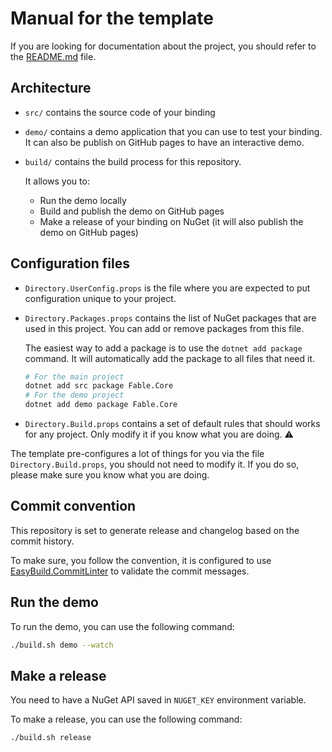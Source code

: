 # Manual for the template

If you are looking for documentation about the project, you should refer to the [README.md](./README.md) file.

## Architecture

- `src/` contains the source code of your binding
- `demo/` contains a demo application that you can use to test your binding. It can also be publish on GitHub pages to have an interactive demo.
- `build/` contains the build process for this repository.

    It allows you to:

    - Run the demo locally
    - Build and publish the demo on GitHub pages
    - Make a release of your binding on NuGet (it will also publish the demo on GitHub pages)

## Configuration files

- `Directory.UserConfig.props` is the file where you are expected to put configuration unique to your project.

- `Directory.Packages.props` contains the list of NuGet packages that are used in this project. You can add or remove packages from this file.

    The easiest way to add a package is to use the `dotnet add package` command. It will automatically add the package to all files that need it.

    ```bash
    # For the main project
    dotnet add src package Fable.Core
    # For the demo project
    dotnet add demo package Fable.Core
    ```

- `Directory.Build.props` contains a set of default rules that should works for any project. Only modify it if you know what you are doing. ⚠️

The template pre-configures a lot of things for you via the file `Directory.Build.props`, you should not need to modify it. If you do so, please make sure you know what you are doing.

## Commit convention

This repository is set to generate release and changelog based on the commit history.

To make sure, you follow the convention, it is configured to use [EasyBuild.CommitLinter](https://github.com/easybuild-org/EasyBuild.CommitLinter) to validate the commit messages.

## Run the demo

To run the demo, you can use the following command:

```bash
./build.sh demo --watch
```

## Make a release

You need to have a NuGet API saved in `NUGET_KEY` environment variable.

To make a release, you can use the following command:

```bash
./build.sh release
```
